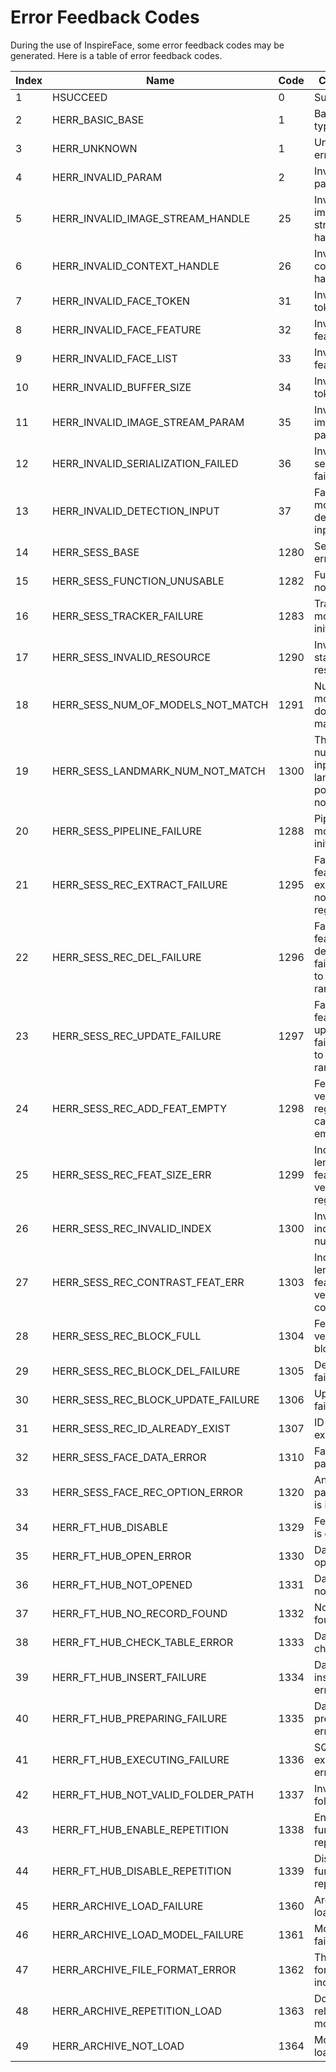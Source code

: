 # Error Feedback Codes

During the use of InspireFace, some error feedback codes may be generated. Here is a table of error feedback codes.

 | Index | Name | Code | Comment | 
 | --- | --- | --- | --- | 
 | 1 | HSUCCEED | 0 | Success | 
 | 2 | HERR_BASIC_BASE | 1 | Basic error types | 
 | 3 | HERR_UNKNOWN | 1 | Unknown error | 
 | 4 | HERR_INVALID_PARAM | 2 | Invalid parameter | 
 | 5 | HERR_INVALID_IMAGE_STREAM_HANDLE | 25 | Invalid image stream handle | 
 | 6 | HERR_INVALID_CONTEXT_HANDLE | 26 | Invalid context handle | 
 | 7 | HERR_INVALID_FACE_TOKEN | 31 | Invalid face token | 
 | 8 | HERR_INVALID_FACE_FEATURE | 32 | Invalid face feature | 
 | 9 | HERR_INVALID_FACE_LIST | 33 | Invalid face feature list | 
 | 10 | HERR_INVALID_BUFFER_SIZE | 34 | Invalid copy token | 
 | 11 | HERR_INVALID_IMAGE_STREAM_PARAM | 35 | Invalid image param | 
 | 12 | HERR_INVALID_SERIALIZATION_FAILED | 36 | Invalid face serialization failed | 
 | 13 | HERR_INVALID_DETECTION_INPUT | 37 | Failed to modify detector input size | 
 | 14 | HERR_SESS_BASE | 1280 | Session error types | 
 | 15 | HERR_SESS_FUNCTION_UNUSABLE | 1282 | Function not usable | 
 | 16 | HERR_SESS_TRACKER_FAILURE | 1283 | Tracker module not initialized | 
 | 17 | HERR_SESS_INVALID_RESOURCE | 1290 | Invalid static resource | 
 | 18 | HERR_SESS_NUM_OF_MODELS_NOT_MATCH | 1291 | Number of models does not match | 
 | 19 | HERR_SESS_LANDMARK_NUM_NOT_MATCH | 1300 | The number of input landmark points does not match | 
 | 20 | HERR_SESS_PIPELINE_FAILURE | 1288 | Pipeline module not initialized | 
 | 21 | HERR_SESS_REC_EXTRACT_FAILURE | 1295 | Face feature extraction not registered | 
 | 22 | HERR_SESS_REC_DEL_FAILURE | 1296 | Face feature deletion failed due to out of range index | 
 | 23 | HERR_SESS_REC_UPDATE_FAILURE | 1297 | Face feature update failed due to out of range index | 
 | 24 | HERR_SESS_REC_ADD_FEAT_EMPTY | 1298 | Feature vector for registration cannot be empty | 
 | 25 | HERR_SESS_REC_FEAT_SIZE_ERR | 1299 | Incorrect length of feature vector for registration | 
 | 26 | HERR_SESS_REC_INVALID_INDEX | 1300 | Invalid index number | 
 | 27 | HERR_SESS_REC_CONTRAST_FEAT_ERR | 1303 | Incorrect length of feature vector for comparison | 
 | 28 | HERR_SESS_REC_BLOCK_FULL | 1304 | Feature vector block full | 
 | 29 | HERR_SESS_REC_BLOCK_DEL_FAILURE | 1305 | Deletion failed | 
 | 30 | HERR_SESS_REC_BLOCK_UPDATE_FAILURE | 1306 | Update failed | 
 | 31 | HERR_SESS_REC_ID_ALREADY_EXIST | 1307 | ID already exists | 
 | 32 | HERR_SESS_FACE_DATA_ERROR | 1310 | Face data parsing | 
 | 33 | HERR_SESS_FACE_REC_OPTION_ERROR | 1320 | An optional parameter is incorrect | 
 | 34 | HERR_FT_HUB_DISABLE | 1329 | FeatureHub is disabled | 
 | 35 | HERR_FT_HUB_OPEN_ERROR | 1330 | Database open error | 
 | 36 | HERR_FT_HUB_NOT_OPENED | 1331 | Database not opened | 
 | 37 | HERR_FT_HUB_NO_RECORD_FOUND | 1332 | No record found | 
 | 38 | HERR_FT_HUB_CHECK_TABLE_ERROR | 1333 | Data table check error | 
 | 39 | HERR_FT_HUB_INSERT_FAILURE | 1334 | Data insertion error | 
 | 40 | HERR_FT_HUB_PREPARING_FAILURE | 1335 | Data preparation error | 
 | 41 | HERR_FT_HUB_EXECUTING_FAILURE | 1336 | SQL execution error | 
 | 42 | HERR_FT_HUB_NOT_VALID_FOLDER_PATH | 1337 | Invalid folder path | 
 | 43 | HERR_FT_HUB_ENABLE_REPETITION | 1338 | Enable db function repeatedly | 
 | 44 | HERR_FT_HUB_DISABLE_REPETITION | 1339 | Disable db function repeatedly | 
 | 45 | HERR_ARCHIVE_LOAD_FAILURE | 1360 | Archive load failure | 
 | 46 | HERR_ARCHIVE_LOAD_MODEL_FAILURE | 1361 | Model load failure | 
 | 47 | HERR_ARCHIVE_FILE_FORMAT_ERROR | 1362 | The archive format is incorrect | 
 | 48 | HERR_ARCHIVE_REPETITION_LOAD | 1363 | Do not reload the model | 
 | 49 | HERR_ARCHIVE_NOT_LOAD | 1364 | Model not loaded | 
